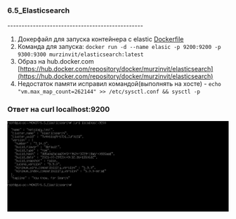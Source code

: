 ### 6.5_Elasticsearch </br>
------------------------------------------------ </br>
1) Докерфайл для запуска контейнера с elastic [Dockerfile](https://github.com/murzinvit/6.5_Elasticsearch/blob/a8a330bba50adf20b79806c6d4a4cbd14fd8061f/Dockerfile) </br>
2) Команда для запуска: `docker run -d --name elasic -p 9200:9200 -p 9300:9300 murzinvit/elasticsearch:latest` </br>
3) Образ на hub.docker.com [https://hub.docker.com/repository/docker/murzinvit/elasticsearch](https://hub.docker.com/repository/docker/murzinvit/elasticsearch) </br>
4) Недостаток памяти исправил командой(выполнять на хосте) - `echo "vm.max_map_count=262144" >> /etc/sysctl.conf && sysctl -p` </br>

### Ответ на curl localhost:9200 </br>
![screen](https://github.com/murzinvit/screen/blob/206ccda678374d1efa816bbb50e5a47857c7d363/Elastic_screen_curl_9200.png)
